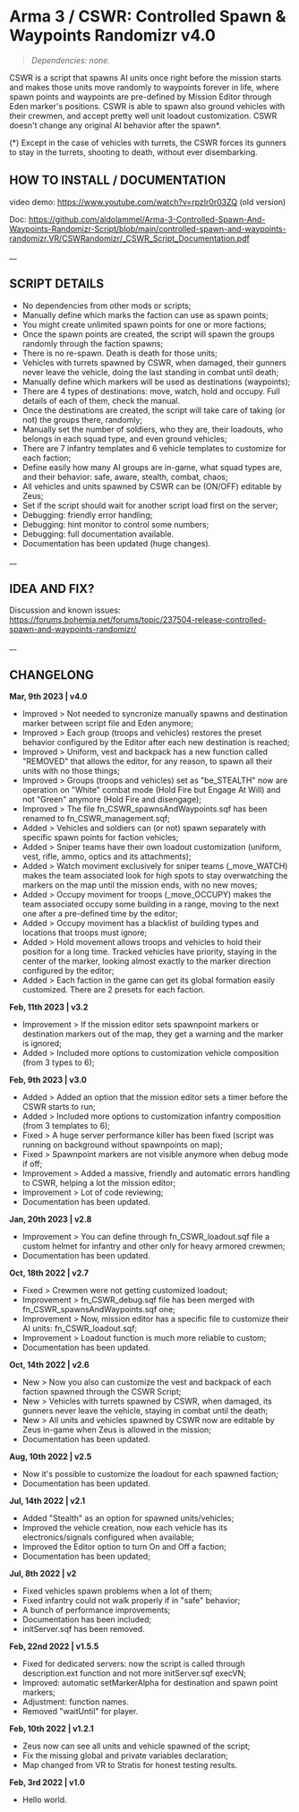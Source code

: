 # Arma 3 / CSWR: Controlled Spawn & Waypoints Randomizr v4.0
>*Dependencies: none.*

CSWR is a script that spawns AI units once right before the mission starts and makes those units move randomly to waypoints forever in life, where spawn points and waypoints are pre-defined by Mission Editor through Eden marker's positions. CSWR is able to spawn also ground vehicles with their crewmen, and accept pretty well unit loadout customization.
CSWR doesn't change any original AI behavior after the spawn*.

(*) Except in the case of vehicles with turrets, the CSWR forces its gunners to stay in the turrets, shooting to death, without ever disembarking.

## HOW TO INSTALL / DOCUMENTATION

video demo: https://www.youtube.com/watch?v=rpzIr0r03ZQ (old version)

Doc: https://github.com/aldolammel/Arma-3-Controlled-Spawn-And-Waypoints-Randomizr-Script/blob/main/controlled-spawn-and-waypoints-randomizr.VR/CSWRandomizr/_CSWR_Script_Documentation.pdf

__

## SCRIPT DETAILS

- No dependencies from other mods or scripts;
- Manually define which marks the faction can use as spawn points;
- You might create unlimited spawn points for one or more factions;
- Once the spawn points are created, the script will spawn the groups randomly through the faction spawns;
- There is no re-spawn. Death is death for those units; 
- Vehicles with turrets spawned by CSWR, when damaged, their gunners never leave the vehicle, doing the last standing in combat until death;
- Manually define which markers will be used as destinations (waypoints);
- There are 4 types of destinations: move, watch, hold and occupy. Full details of each of them, check the manual.
- Once the destinations are created, the script will take care of taking (or not) the groups there, randomly;
- Manually set the number of soldiers, who they are, their loadouts, who belongs in each squad type, and even ground vehicles;
- There are 7 infantry templates and 6 vehicle templates to customize for each faction; 
- Define easily how many AI groups are in-game, what squad types are, and their behavior: safe, aware, stealth, combat, chaos;
- All vehicles and units spawned by CSWR can be (ON/OFF) editable by Zeus;
- Set if the script should wait for another script load first on the server;
- Debugging: friendly error handling;
- Debugging: hint monitor to control some numbers;
- Debugging: full documentation available.
- Documentation has been updated (huge changes).

__

## IDEA AND FIX?

Discussion and known issues: https://forums.bohemia.net/forums/topic/237504-release-controlled-spawn-and-waypoints-randomizr/

__

## CHANGELONG

**Mar, 9th 2023 | v4.0**
- Improved > Not needed to syncronize manually spawns and destination marker between script file and Eden anymore;
- Improved > Each group (troops and vehicles) restores the preset behavior configured by the Editor after each new destination is reached;
- Improved > Uniform, vest and backpack has a new function called "REMOVED" that allows the editor, for any reason, to spawn all their units with no those things;
- Improved > Groups (troops and vehicles) set as "be_STEALTH" now are operation on "White" combat mode (Hold Fire but Engage At Will) and not "Green" anymore (Hold Fire and disengage);
- Improved > The file fn_CSWR_spawnsAndWaypoints.sqf has been renamed to fn_CSWR_management.sqf;
- Added > Vehicles and soldiers can (or not) spawn separately with specific spawn points for faction vehicles;  
- Added > Sniper teams have their own loadout customization (uniform, vest, rifle, ammo, optics and its attachments); 
- Added > Watch moviment exclusively for sniper teams (_move_WATCH) makes the team associated look for high spots to stay overwatching the markers on the map until the mission ends, with no new moves;
- Added > Occupy moviment for troops (_move_OCCUPY) makes the team associated occupy some building in a range, moving to the next one after a pre-defined time by the editor;
- Added > Occupy moviment has a blacklist of building types and locations that troops must ignore;
- Added > Hold movement allows troops and vehicles to hold their position for a long time. Tracked vehicles have priority, staying in the center of the marker, looking almost exactly to the marker direction configured by the editor;
- Added > Each faction in the game can get its global formation easily customized. There are 2 presets for each faction. 

**Feb, 11th 2023 | v3.2**
- Improvement > If the mission editor sets spawnpoint markers or destination markers out of the map, they get a warning and the marker is ignored;
- Added > Included more options to customization vehicle composition (from 3 types to 6);

**Feb, 9th 2023 | v3.0**
- Added > Added an option that the mission editor sets a timer before the CSWR starts to run;
- Added > Included more options to customization infantry composition (from 3 templates to 6);
- Fixed > A huge server performance killer has been fixed (script was running on background without spawnpoints on map);
- Fixed > Spawnpoint markers are not visible anymore when debug mode if off;
- Improvement > Added a massive, friendly and automatic errors handling to CSWR, helping a lot the mission editor;
- Improvement > Lot of code reviewing;
- Documentation has been updated.

**Jan, 20th 2023 | v2.8**
- Improvement > You can define through fn_CSWR_loadout.sqf file a custom helmet for infantry and other only for heavy armored crewmen;
- Documentation has been updated.

**Oct, 18th 2022 | v2.7**
- Fixed > Crewmen were not getting customized loadout;
- Improvement > fn_CSWR_debug.sqf file has been merged with fn_CSWR_spawnsAndWaypoints.sqf one;
- Improvement > Now, mission editor has a specific file to customize their AI units: fn_CSWR_loadout.sqf;
- Improvement > Loadout function is much more reliable to custom;
- Documentation has been updated.

**Oct, 14th 2022 | v2.6**
- New > Now you also can customize the vest and backpack of each faction spawned through the CSWR Script;
- New > Vehicles with turrets spawned by CSWR, when damaged, its gunners never leave the vehicle, staying in combat until the death;
- New > All units and vehicles spawned by CSWR now are editable by Zeus in-game when Zeus is allowed in the mission;
- Documentation has been updated.

**Aug, 10th 2022 | v2.5**
- Now it's possible to customize the loadout for each spawned faction;
- Documentation has been updated.

**Jul, 14th 2022 | v2.1**
- Added "Stealth" as an option for spawned units/vehicles;
- Improved the vehicle creation, now each vehicle has its electronics/signals configured when available;
- Improved the Editor option to turn On and Off a faction;
- Documentation has been updated;

**Jul, 8th 2022 | v2**
- Fixed vehicles spawn problems when a lot of them;
- Fixed infantry could not walk properly if in "safe" behavior;
- A bunch of performance improvements;
- Documentation has been included;
- initServer.sqf has been removed.

**Feb, 22nd 2022 | v1.5.5**

- Fixed for dedicated servers: now the script is called through description.ext function and not more initServer.sqf execVN;
- Improved: automatic setMarkerAlpha for destination and spawn point markers;
- Adjustment: function names.
- Removed "waitUntil" for player.

**Feb, 10th 2022 | v1.2.1**

- Zeus now can see all units and vehicle spawned of the script;
- Fix the missing global and private variables declaration;
- Map changed from VR to Stratis for honest testing results.

**Feb, 3rd 2022 | v1.0**

- Hello world.
